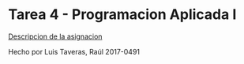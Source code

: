 # Tarea 4 - Programacion Aplicada I

[Descripcion de la asignacion](https://ucnevirtual.com/mod/assign/view.php?id=161835)

Hecho por Luis Taveras, Raúl 2017-0491
